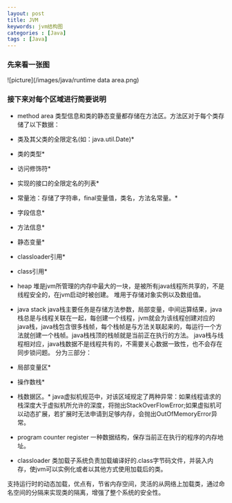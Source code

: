 ```yaml
---
layout: post
title: JVM
keywords: jvm结构图
categories : [Java]
tags : [Java]
---
```

### 先来看一张图

![picture](/images/java/runtime data area.png)

### 接下来对每个区域进行简要说明

* method area
类型信息和类的静态变量都存储在方法区。方法区对于每个类存储了以下数据：
* 类及其父类的全限定名(如：java.util.Date)*
* 类的类型*
* 访问修饰符*
* 实现的接口的全限定名的列表*
* 常量池：存储了字符串，final变量值，类名，方法名常量。*
* 字段信息*
* 方法信息*
* 静态变量*
* classloader引用*
* class引用*

* heap
堆是jvm所管理的内存中最大的一块，是被所有java线程所共享的，不是线程安全的，在jvm启动时被创建。
堆用于存储对象实例以及数组值。

* java stack
java栈主要任务是存储方法参数，局部变量，中间运算结果，java栈总是与线程关联在一起，每创建一个线程，jvm就会为该线程创建对应的java栈，java栈包含很多栈帧，每个栈帧是与方法关联起来的，每运行一个方法就创建一个栈帧。java栈栈顶的栈帧就是当前正在执行的方法。
java栈与线程相对应，java栈数据不是线程共有的，不需要关心数据一致性，也不会存在同步锁问题。
分为三部分：
* 局部变量区*
* 操作数栈*
* 栈数据区。*
java虚拟机规范中，对该区域规定了两种异常：如果线程请求的栈深度大于虚拟机所允许的深度，将抛出StackOverFlowError;如果虚拟机可以动态扩展，若扩展时无法申请到足够内存，会抛出OutOfMemoryError异常。

* program counter register
一种数据结构，保存当前正在执行的程序的内存地址。


* classloader
类加载子系统负责加载编译好的.class字节码文件，并装入内存，使jvm可以实例化或者以其他方式使用加载后的类。

支持运行时的动态加载，优点有，节省内存空间，灵活的从网络上加载类，通过命名空间的分隔来实现类的隔离，增强了整个系统的安全性。










